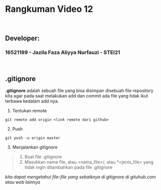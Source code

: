 # Rangkuman Video 12

<p>&nbsp;</p>

## Developer:
### 16521199 - Jazila Faza Aliyya Nurfauzi - STEI21

<p>&nbsp;</p>

## .gitignore

**.gitignore** adalah sebuah file yang bisa disimpan disebuah file repository kita agar pada saat melakukan add dan commit ada file yang tidak ikut terbawa kedalam add nya.

1. Tentukan remote
```
git remote add origin <link remote dari github>
```
2. Push
```
git push -u origin master
```
3. Menjalankan gitignore
>1. Buat file .gitignore
>2. Masukkan nama file, atau <nama_file>/, atau *<jenis_file> yang tidak ingin ditambahkan pada file .gitignore

*kita dapat mengetahui file-file yang sebaiknya di gitignore di gituhub.com atau web lainnya*